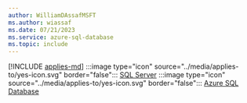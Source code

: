 ```yaml
---
author: WilliamDAssafMSFT
ms.author: wiassaf
ms.date: 07/21/2023
ms.service: azure-sql-database
ms.topic: include
---
```


[!INCLUDE [applies-md](applies-md.md)]  :::image type="icon" source="../media/applies-to/yes-icon.svg" border="false"::: [SQL Server](/sql/sql-server/sql-docs-navigation-guide#applies-to) :::image type="icon" source="../media/applies-to/yes-icon.svg" border="false"::: [Azure SQL Database](/sql/sql-server/sql-docs-navigation-guide#applies-to)